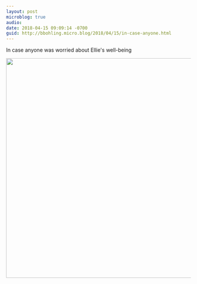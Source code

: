 ```yaml
---
layout: post
microblog: true
audio: 
date: 2018-04-15 09:09:14 -0700
guid: http://bbohling.micro.blog/2018/04/15/in-case-anyone.html
---
```

In case anyone was worried about Ellie's well-being

<img src="http://micro.brandonbohling.com/uploads/2018/48cdb912fd.jpg" width="600" height="599" />
